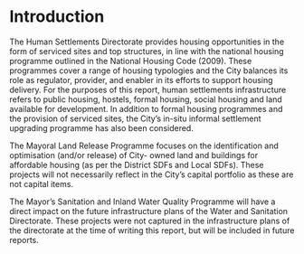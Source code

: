# Introduction

The Human Settlements Directorate provides housing opportunities in the form of serviced sites and top structures, in line with the national housing programme outlined in the National Housing Code (2009). These programmes cover a range of housing typologies and the City balances its role as regulator, provider, and enabler in its efforts to support housing delivery. For the purposes of this report, human settlements infrastructure refers to public housing, hostels, formal housing, social housing and land available for development. In addition to formal housing programmes and the provision of serviced sites, the City’s in-situ informal settlement upgrading programme has also been considered.

The Mayoral Land Release Programme focuses on the identification and optimisation (and/or release) of City- owned land and buildings for affordable housing (as per the District SDFs and Local SDFs). These projects will not necessarily reflect in the City’s capital portfolio as these are not capital items.

The Mayor’s Sanitation and Inland Water Quality Programme will have a direct impact on the future infrastructure plans of the Water and Sanitation Directorate. These projects were not captured in the infrastructure plans of the directorate at the time of writing this report, but will be included in future reports.
